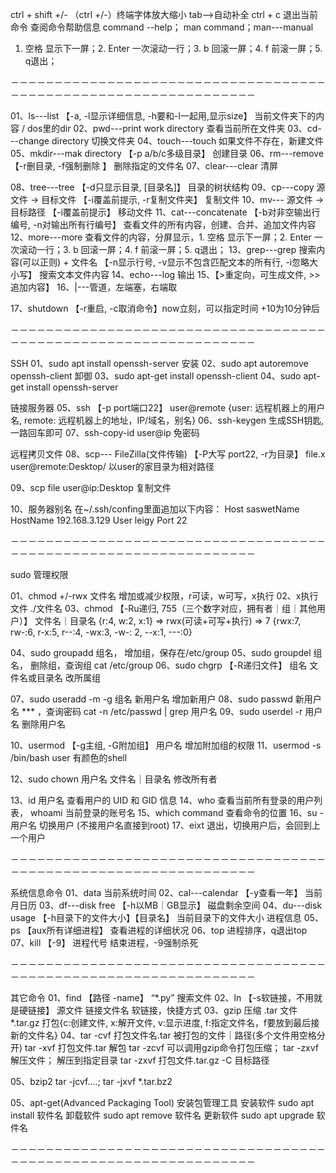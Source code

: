 ctrl + shift +/- （ctrl +/-）终端字体放大缩小
tab——>自动补全
ctrl + c  退出当前命令
查阅命令帮助信息
command --help；
man command；man---manual
1. 空格 显示下一屏；2. Enter 一次滚动一行；3. b 回滚一屏；4. f 前滚一屏；5. q退出；

－－－－－－－－－－－－－－－－－－－－－－－－－－－－－－－－－－－－－－－－－－－－－－－－－－－－－－－－－－－－－－－－

01、ls---list 【-a, -l显示详细信息, -h要和-l一起用,显示size】  当前文件夹下的内容 / dos里的dir
02、pwd---print work directory  查看当前所在文件夹
03、cd---change directory  切换文件夹
04、touch---touch  如果文件不存在，新建文件
05、mkdir---mak directory 【-p a/b/c多级目录】  创建目录
06、rm---remove 【-r删目录, -f强制删除 】  删除指定的文件名
07、clear---clear  清屏

08、tree---tree 【-d只显示目录, [目录名]】  目录的树状结构
09、cp---copy 源文件 -> 目标文件 【-i覆盖前提示, -r复制文件夹】   复制文件
10、mv--- 源文件 -> 目标路径 【-i覆盖前提示】  移动文件
11、cat---concatenate 【-b对非空输出行编号, -n对输出所有行编号】   查看文件的所有内容，创建、合并、追加文件内容
12、more---more   查看文件的内容，分屏显示，1. 空格 显示下一屏；2. Enter 一次滚动一行；3. b 回滚一屏；4. f 前滚一屏；5. q退出；
13、grep---grep 搜索内容(可以正则) + 文件名 【-n显示行号, -v显示不包含匹配文本的所有行, -i忽略大小写】   搜索文本文件内容
14、echo---log 输出 
15、【>重定向，可生成文件, >>追加内容】
16、|---管道，左端塞，右端取

17、shutdown 【-r重启, -c取消命令】now立刻，可以指定时间 +10为10分钟后

－－－－－－－－－－－－－－－－－－－－－－－－－－－－－－－－－－－－－－－－－－－－－－－－－－－－－－－－－－－－－－－－

SSH
01、sudo apt install openssh-server   安装
02、sudo apt autoremove openssh-client   卸御
03、sudo apt-get install openssh-client
04、sudo apt-get install openssh-server

链接服务器
05、ssh 【-p port端口22】 user@remote {user: 远程机器上的用户名, remote: 远程机器上的地址，IP/域名，别名}
06、ssh-keygen   生成SSH钥匙,一路回车即可
07、ssh-copy-id user@ip   免密码

远程拷贝文件
08、scp--- FileZilla(文件传输) 【-P大写 port22, -r为目录】 file.x user@remote:Desktop/   以user的家目录为相对路径

09、scp file user@ip:Desktop   复制文件

10、服务器别名 在~/.ssh/confing里面追加以下内容：
Host saswetName
	HostName 192.168.3.129
	User leigy
	Port 22
	
－－－－－－－－－－－－－－－－－－－－－－－－－－－－－－－－－－－－－－－－－－－－－－－－－－－－－－－－－－－－－－－－

sudo 管理权限

01、chmod +/-rwx 文件名   增加或减少权限，r可读，w可写，x执行
02、x执行文件   ./文件名
03、chmod 【-Ru递归, 755（三个数字对应，拥有者｜组｜其他用户）】 文件名｜目录名
{r:4, w:2, x:1} => rwx(可读+可写+执行) => 7
{rwx:7, rw-:6, r-x:5, r--:4, -wx:3, -w-: 2, --x:1, ---:0}

04、sudo groupadd 组名，   增加组，保存在/etc/group
05、sudo groupdel 组名，   删除组，查询组 cat /etc/group
06、sudo chgrp 【-R递归文件】 组名 文件名或目录名   改所属组

07、sudo useradd -m -g 组名 新用户名   增加新用户
08、sudo passwd 新用户名 ***    ，查询密码 cat -n /etc/passwd | grep 用户名
09、sudo userdel -r 用户名   删除用户名   

10、usermod 【-g主组, -G附加组】 用户名   增加附加组的权限
11、usermod -s /bin/bash user   有颜色的shell

12、sudo chown 用户名 文件名｜目录名   修改所有者

13、id 用户名   查看用户的 UID 和 GID 信息
14、who 查看当前所有登录的用户列表，   whoami 当前登录的账号名
15、which command    查看命令的位置
16、su - 用户名    切换用户 (不接用户名直接到root) 
17、eixt 退出，切换用户后，会回到上一个用户

－－－－－－－－－－－－－－－－－－－－－－－－－－－－－－－－－－－－－－－－－－－－－－－－－－－－－－－－－－－－－－－－

系统信息命令
01、data   当前系统时间
02、cal---calendar 【-y查看一年】  当前月日历
03、df---disk free 【-h以MB｜GB显示】   磁盘剩余空间
04、du---disk usage 【-h目录下的文件大小】【目录名】   当前目录下的文件大小
进程信息
05、ps 【aux所有详细进程】   查看进程的详细状况
06、top   进程排序，q退出top
07、kill 【-9】 进程代号   结束进程，-9强制杀死

－－－－－－－－－－－－－－－－－－－－－－－－－－－－－－－－－－－－－－－－－－－－－－－－－－－－－－－－－－－－－－－－

其它命令
01、find 【路径 -name】 “*.py”   搜索文件
02、ln 【-s软链接，不用就是硬链接】 源文件 链接文件名   软链接，快捷方式
03、gzip 压缩 .tar 文件   *.tar.gz
打包{c:创建文件, x:解开文件, v:显示进度, f:指定文件名，f要放到最后接新的文件名}
04、tar -cvf 打包文件名.tar 被打包的文件｜路径(多个文件用空格分开) 
	tar -xvf 打包文件.tar   解包
	tar -zcvf    可以调用gzip命令打包压缩；
	tar -zxvf    解压文件；
解压到指定目录
	tar -zxvf 打包文件.tar.gz -C 目标路径

05、bzip2 
	tar -jcvf....; tar -jxvf *.tar.bz2

05、apt-get(Advanced Packaging Tool) 安装包管理工具
安装软件 sudo apt install 软件名
卸载软件 sudo apt remove 软件名
更新软件 sudo apt upgrade 软件名




－－－－－－－－－－－－－－－－－－－－－－－－－－－－－－－－－－－－－－－－－－－－－－－－－－－－－－－－－－－－－－－－
